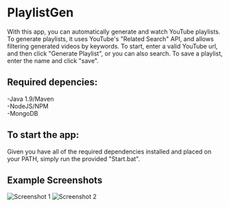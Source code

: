 # PlaylistGen  
With this app, you can automatically generate and watch YouTube playlists.
To generate playlists, it uses YouTube's "Related Search" API, and allows filtering generated videos by keywords.
To start, enter a valid YouTube url, and then click "Generate Playlist", or you can also search.
To save a playlist, enter the name and click "save".

## Required depencies:
-Java 1.9/Maven  
-NodeJS/NPM  
-MongoDB  

## To start the app:  
Given you have all of the required dependencies installed and placed on your PATH, simply run the provided "Start.bat".

## Example Screenshots

![Screenshot 1](https://i.imgur.com/sWMwqjS.png)
![Screenshot 2](https://i.imgur.com/fLeC6Dk.png)


